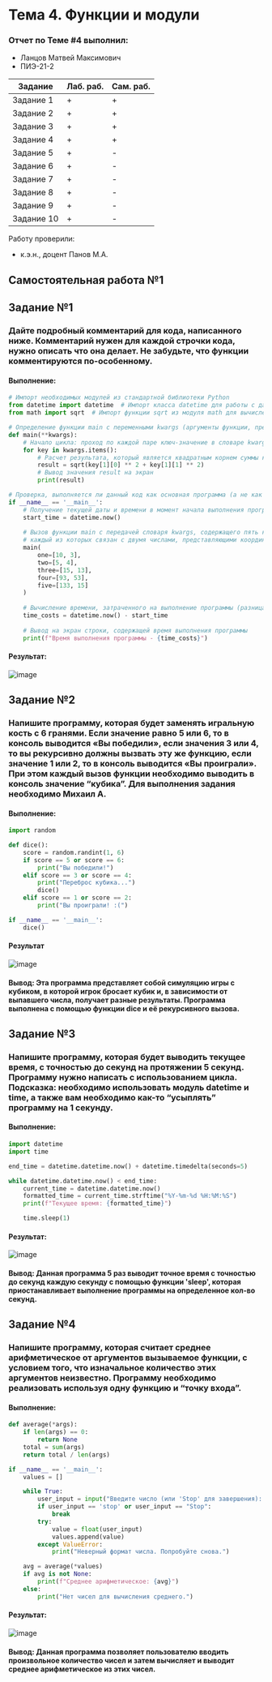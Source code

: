 # Тема 4. Функции и модули
### Отчет по Теме #4 выполнил:
- Ланцов Матвей Максимович
- ПИЭ-21-2

| Задание | Лаб. раб. | Сам. раб. |
| ------ | ------ | ------ |
| Задание 1 | + | + |
| Задание 2 | + | + |
| Задание 3 | + | + |
| Задание 4 | + | + |
| Задание 5 | + | - |
| Задание 6 | + | - |
| Задание 7 | + | - |
| Задание 8 | + | - |
| Задание 9 | + | - |
| Задание 10 | + | - |

Работу проверили:
- к.э.н., доцент Панов М.А.

## Самостоятельная работа №1
## Задание №1
### Дайте подробный комментарий для кода, написанного ниже. Комментарий нужен для каждой строчки кода, нужно описать что она делает. Не забудьте, что функции комментируются по-особенному.
#### Выполнение:
```python
# Импорт необходимых модулей из стандартной библиотеки Python
from datetime import datetime  # Импорт класса datetime для работы с датой и временем
from math import sqrt  # Импорт функции sqrt из модуля math для вычисления квадратного корня

# Определение функции main с переменными kwargs (аргументы функции, представленные в виде словаря)
def main(**kwargs):
    # Начало цикла: проход по каждой паре ключ-значение в словаре kwargs
    for key in kwargs.items():
        # Расчет результата, который является квадратным корнем суммы квадратов двух элементов в значении словаря
        result = sqrt(key[1][0] ** 2 + key[1][1] ** 2)
        # Вывод значения result на экран
        print(result)

# Проверка, выполняется ли данный код как основная программа (а не как импортированный модуль)
if __name__ == '__main__':
    # Получение текущей даты и времени в момент начала выполнения программы
    start_time = datetime.now()
    
    # Вызов функции main с передачей словаря kwargs, содержащего пять ключей (one, two, three, four, five),
    # каждый из которых связан с двумя числами, представляющими координаты точки
    main(
        one=[10, 3], 
        two=[5, 4], 
        three=[15, 13], 
        four=[93, 53], 
        five=[133, 15]
    )
    
    # Вычисление времени, затраченного на выполнение программы (разница между текущим временем и временем начала)
    time_costs = datetime.now() - start_time
    
    # Вывод на экран строки, содержащей время выполнения программы
    print(f"Время выполнения программы - {time_costs}")
```
#### Результат:
![image](https://github.com/qq072/MatveyLantsov/assets/103333884/c73fa8e6-6d7d-4918-87ca-973fb87b650d)

## Задание №2
### Напишите программу, которая будет заменять игральную кость с 6 гранями. Если значение равно 5 или 6, то в консоль выводится «Вы победили», если значения 3 или 4, то вы рекурсивно должны вызвать эту же функцию, если значение 1 или 2, то в консоль выводится «Вы проиграли». При этом каждый вызов функции необходимо выводить в консоль значение “кубика”. Для выполнения задания необходимо Михаил А.
#### Выполнение:
```python
import random

def dice():
    score = random.randint(1, 6)
    if score == 5 or score == 6:
        print("Вы победили!")
    elif score == 3 or score == 4:
        print("Переброс кубика...")
        dice()
    elif score == 1 or score == 2:
        print("Вы проиграли! :(")

if __name__ == '__main__':
    dice()
```
#### Результат

![image](https://github.com/qq072/MatveyLantsov/assets/103333884/9dc4a19d-f054-4a1b-b9d2-33e9f77bdbd2)

#### Вывод: Эта программа представляет собой симуляцию игры с кубиком, в которой игрок бросает кубик и, в зависимости от выпавшего числа, получает разные результаты. Программа выполнена с помощью функции dice и её рекурсивного вызова.

## Задание №3
### Напишите программу, которая будет выводить текущее время, с точностью до секунд на протяжении 5 секунд. Программу нужно написать с использованием цикла. Подсказка: необходимо использовать модуль datetime и time, а также вам необходимо как-то “усыплять” программу на 1 секунду.
#### Выполнение:
```python
import datetime
import time

end_time = datetime.datetime.now() + datetime.timedelta(seconds=5)

while datetime.datetime.now() < end_time:
    current_time = datetime.datetime.now()
    formatted_time = current_time.strftime("%Y-%m-%d %H:%M:%S")
    print(f"Текущее время: {formatted_time}")

    time.sleep(1)
```
#### Результат:

![image](https://github.com/qq072/MatveyLantsov/assets/103333884/99ed821d-abad-4dd4-b880-a46b3c6b9af0)

#### Вывод: Данная программа 5 раз выводит точное время с точностью до секунд каждую секунду с помощью функции 'sleep', которая приостанавливает выполнение программы на определенное кол-во секунд.

## Задание №4
### Напишите программу, которая считает среднее арифметическое от аргументов вызываемое функции, с условием того, что изначальное количество этих аргументов неизвестно. Программу необходимо реализовать используя одну функцию и “точку входа”.
#### Выполнение:
```python
def average(*args):
    if len(args) == 0:
        return None
    total = sum(args)
    return total / len(args)

if __name__ == '__main__':
    values = []

    while True:
        user_input = input("Введите число (или 'Stop' для завершения): ")
        if user_input == 'stop' or user_input == "Stop":
            break
        try:
            value = float(user_input)
            values.append(value)
        except ValueError:
            print("Неверный формат числа. Попробуйте снова.")

    avg = average(*values)
    if avg is not None:
        print(f"Среднее арифметическое: {avg}")
    else:
        print("Нет чисел для вычисления среднего.")
```
#### Результат:

![image](https://github.com/qq072/MatveyLantsov/assets/103333884/b7dacc68-fe09-4573-b7c3-bd80510d1eeb)

#### Вывод: Данная программа позволяет пользователю вводить произвольное количество чисел и затем вычисляет и выводит среднее арифметическое из этих чисел.
